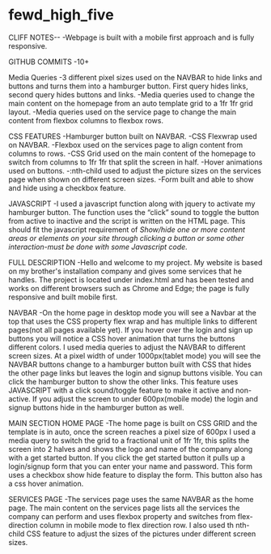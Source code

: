 # fewd_high_five
CLIFF NOTES--
-Webpage is built with a mobile first approach and is fully responsive.
 
GITHUB COMMITS
-10+
 
Media Queries
-3 different pixel sizes used on the NAVBAR to hide links and buttons and turns them into a hamburger button. First query hides links, second query hides buttons and links.
-Media queries used to change the main content on the homepage from an auto template grid to a 1fr 1fr grid layout.
-Media queries used on the service page to change the main content from flexbox columns to flexbox rows.
 
CSS FEATURES
-Hamburger button built on NAVBAR.
-CSS Flexwrap used on NAVBAR.
-Flexbox used on the services page to align content from columns to rows.
-CSS Grid used on the main content of the homepage to switch from columns to 1fr 1fr that split the screen in half.
-Hover animations used on buttons.
-:nth-child used to adjust the picture sizes on the services page when shown on different screen sizes. 
-Form built and able to show and hide using a checkbox feature.
 
JAVASCRIPT
-I used a javascript function along with jquery to activate my hamburger button. The function uses the “click” sound to toggle the button from active to inactive and the script is written on the HTML page. This should fit the javascript requirement of *Show/hide one or more content areas or elements on your site through clicking a button or some other interaction-must be done with some Javascript code.* 
 
 
FULL DESCRIPTION
-Hello and welcome to my project. My website is based on my brother's installation company and gives some services that he handles. The project is located under index.html and has been tested and works on different browsers such as Chrome and Edge; the page is fully responsive and built mobile first.
 
NAVBAR
-On the home page in desktop mode you will see a Navbar at the top that  uses the CSS property flex wrap and has multiple links to different pages(not all pages available yet). If you hover over the login and sign up buttons you will notice a CSS hover animation that turns the buttons different colors. I used media queries to adjust the NAVBAR to different screen sizes. At a pixel width of under 1000px(tablet mode) you will see the NAVBAR buttons change to a hamburger button built with CSS that hides the other page links but leaves the login and signup buttons visible. You can click the hamburger button to show the other links. This feature uses JAVASCRIPT with a click sound/toggle feature to make it active and non-active. If you adjust the screen to under 600px(mobile mode) the login and signup buttons hide in the hamburger button as well.
 
MAIN SECTION HOME PAGE
-The home page is built on CSS GRID and the template is in auto, once the screen reaches a pixel size of 600px I used a media query to switch the grid to a fractional unit of 1fr 1fr, this splits the screen into 2 halves and shows the logo and name of the company along with a get started button. If you click the get started button it pulls up a login/signup form that you can enter your name and password. This form uses a checkbox show hide feature to display the form. This button also has a css hover animation.
 
SERVICES PAGE
-The services page uses the same NAVBAR as the home page. The main content on the services page lists all the services the company can perform and uses flexbox property and switches from flex-direction column in mobile mode to flex direction row. I also used th nth-child CSS feature to adjust the sizes of the pictures under different screen sizes.
